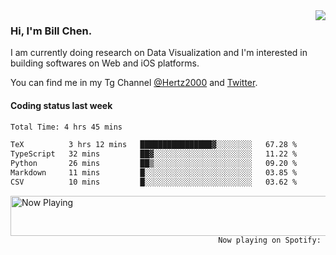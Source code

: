 <img  align="right" src="https://github-readme-stats.vercel.app/api?username=BillChen2k&show_icons=false&count_private=true&hide_title=true">

### Hi, I'm Bill Chen.

I am currently doing research on Data Visualization and I'm interested in building softwares on Web and iOS platforms.

You can find me in my Tg Channel [@Hertz2000](https://t.me/Hertz2000) and [Twitter](https://twitter.com/billchen2k).

#### Coding status last week

<!--START_SECTION:waka-->

```txt
Total Time: 4 hrs 45 mins

TeX          3 hrs 12 mins   ████████████████▓░░░░░░░░   67.28 %
TypeScript   32 mins         ██▓░░░░░░░░░░░░░░░░░░░░░░   11.22 %
Python       26 mins         ██▒░░░░░░░░░░░░░░░░░░░░░░   09.20 %
Markdown     11 mins         █░░░░░░░░░░░░░░░░░░░░░░░░   03.85 %
CSV          10 mins         █░░░░░░░░░░░░░░░░░░░░░░░░   03.62 %
```

<!--END_SECTION:waka-->


<div>
<a href="https://spotify-now-playing.billchen2k.vercel.app/now-playing?open">
   <img align="right" src="https://spotify-now-playing.billchen2k.vercel.app/now-playing" width="540" height="64" alt="Now Playing">
</a>
</div>

<div>
<p align="right"><code>Now playing on Spotify: </code></p>
</div>

<!--
**BillChen2K/BillChen2K** is a ✨ _special_ ✨ repository because its `README.md` (this file) appears on your GitHub profile.

Here are some ideas to get you started:

- 🔭 I’m currently working on ...
- 🌱 I’m currently learning ...
- 👯 I’m looking to collaborate on ...
- 🤔 I’m looking for help with ...
- 💬 Ask me about ...
- 📫 How to reach me: ...
- 😄 Pronouns: ...
- ⚡ Fun fact: ...
-->
